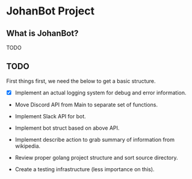 # JohanBot Project
## What is JohanBot?

TODO

## TODO

First things first, we need the below to get a basic structure.

- [x] Implement an actual logging system for debug and error information. 

- Move Discord API from Main to separate set of functions.

- Implement Slack API for bot.

- Implement bot struct based on above API.

- Implement describe action to grab summary of information from wikipedia.

- Review proper golang project structure and sort source directory.

- Create a testing infrastructure (less importance on this).